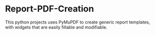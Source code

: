 # Report-PDF-Creation
This python projects uses PyMuPDF to create generic report templates, with widgets that are easily fillable and modifiable.
